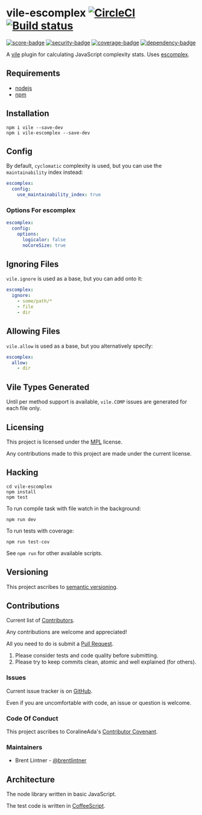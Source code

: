 # vile-escomplex [![CircleCI](https://circleci.com/gh/forthright/vile-escomplex.svg?style=shield&circle-token=c784fb6e6036f610d45b765411d70406aa4329a6)](https://circleci.com/gh/forthright/vile-escomplex) [![Build status](https://ci.appveyor.com/api/projects/status/ot1cj30iy46rl0jt/branch/master?svg=true)](https://ci.appveyor.com/project/brentlintner/vile-escomplex/branch/master)

[![score-badge](https://vile.io/api/v0/projects/vile-escomplex/badges/score?token=USryyHar5xQs7cBjNUdZ)](https://vile.io/~brentlintner/vile-escomplex) [![security-badge](https://vile.io/api/v0/projects/vile-escomplex/badges/security?token=USryyHar5xQs7cBjNUdZ)](https://vile.io/~brentlintner/vile-escomplex) [![coverage-badge](https://vile.io/api/v0/projects/vile-escomplex/badges/coverage?token=USryyHar5xQs7cBjNUdZ)](https://vile.io/~brentlintner/vile-escomplex) [![dependency-badge](https://vile.io/api/v0/projects/vile-escomplex/badges/dependency?token=USryyHar5xQs7cBjNUdZ)](https://vile.io/~brentlintner/vile-escomplex)

A [vile](https://vile.io) plugin for calculating JavaScript complexity stats. Uses [escomplex](https://github.com/escomplex/escomplex).

## Requirements

- [nodejs](http://nodejs.org)
- [npm](http://npmjs.org)

## Installation

    npm i vile --save-dev
    npm i vile-escomplex --save-dev

## Config

By default, `cyclomatic` complexity is used, but you can
use the `maintainability` index instead:

```yaml
escomplex:
  config:
    use_maintainability_index: true
```

### Options For escomplex

```yaml
escomplex:
  config:
    options:
      logicalor: false
      noCoreSize: true
```

## Ignoring Files

`vile.ignore` is used as a base, but you can add onto it:

```yaml
escomplex:
  ignore:
    - some/path/*
    - file
    - dir
```

## Allowing Files

`vile.allow` is used as a base, but you alternatively specify:

```yaml
escomplex:
  allow:
    - dir
```

## Vile Types Generated

Until per method support is available, `vile.COMP` issues are
generated for each file only.

## Licensing

This project is licensed under the [MPL](https://www.mozilla.org/MPL/2.0) license.

Any contributions made to this project are made under the current license.

## Hacking

    cd vile-escomplex
    npm install
    npm test

To run compile task with file watch in the background:

    npm run dev

To run tests with coverage:

    npm run test-cov

See `npm run` for other available scripts.

## Versioning

This project ascribes to [semantic versioning](http://semver.org).

## Contributions

Current list of [Contributors]().

Any contributions are welcome and appreciated!

All you need to do is submit a [Pull Request]().

1. Please consider tests and code quality before submitting.
2. Please try to keep commits clean, atomic and well explained (for others).

### Issues

Current issue tracker is on [GitHub]().

Even if you are uncomfortable with code, an issue or question is welcome.

### Code Of Conduct

This project ascribes to CoralineAda's [Contributor Covenant](https://github.com/CoralineAda/contributor_covenant).

### Maintainers

- Brent Lintner - [@brentlintner](http://github.com/brentlintner)

## Architecture

The node library written in basic JavaScript.

The test code is written in [CoffeeScript](http://coffeescript.org).
